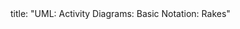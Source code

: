 <frontmatter>
title: "UML: Activity Diagrams: Basic Notation: Rakes"
</frontmatter>

<include src="unit-inPage-asFlat.md" boilerplate />
